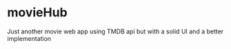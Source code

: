 # movieHub

Just another movie web app using TMDB api but with a solid UI and a better implementation
